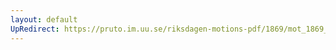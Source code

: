 ```yaml
---
layout: default
UpRedirect: https://pruto.im.uu.se/riksdagen-motions-pdf/1869/mot_1869__ak__221/mot_1869__ak__221-002.pdf
---
```

